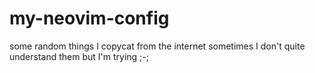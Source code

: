 # my-neovim-config

some random things I copycat from the internet
sometimes I don't quite understand them but I'm trying ;-;
